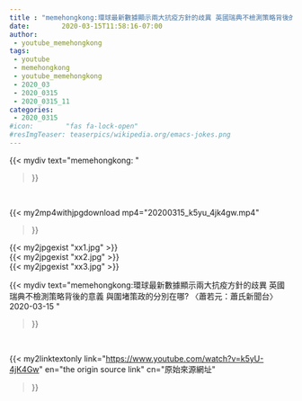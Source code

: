 ```yaml
---
title : "memehongkong:環球最新數據顯示兩大抗疫方針的歧異 英國瑞典不檢測策略背後的意義 與圍堵策政的分別在哪?  〈蕭若元：蕭氏新聞台〉2020-03-15 "
date:        2020-03-15T11:58:16-07:00
author:
 - youtube_memehongkong
tags:
 - youtube
 - memehongkong
 - youtube_memehongkong
 - 2020_03
 - 2020_0315
 - 2020_0315_11
categories:
 - 2020_0315
#icon:        "fas fa-lock-open"
#resImgTeaser: teaserpics/wikipedia.org/emacs-jokes.png
---
```


{{< mydiv text="memehongkong: "
>}}
<br>


{{< my2mp4withjpgdownload mp4="20200315_k5yu_4jk4gw.mp4"
>}}

{{< my2jpgexist "xx1.jpg" >}}<br>
{{< my2jpgexist "xx2.jpg" >}}<br>
{{< my2jpgexist "xx3.jpg" >}}<br>



{{< mydiv text="memehongkong:環球最新數據顯示兩大抗疫方針的歧異 英國瑞典不檢測策略背後的意義 與圍堵策政的分別在哪?  〈蕭若元：蕭氏新聞台〉2020-03-15 "
>}}
<br>

{{< my2linktextonly link="https://www.youtube.com/watch?v=k5yU-4jK4Gw"
en="the origin source link" cn="原始來源網址"
>}}


<br>

